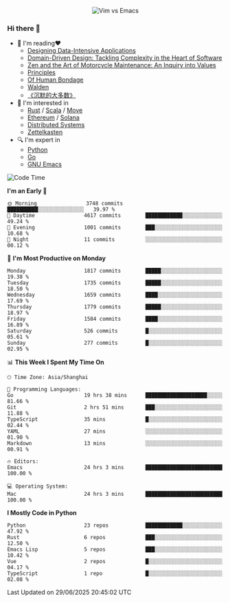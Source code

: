 <p align="center">
    <img src="https://gist.githubusercontent.com/coldnight/e696baffb094e71c96cb302118878eae/raw/40ea5053a6f66cc65f90f437e4173497da225958/banner.gif" alt="Vim vs Emacs" />
</p>

### Hi there 👋

- 📖 I'm reading❤️
    + [Designing Data-Intensive Applications](https://www.oreilly.com/library/view/designing-data-intensive-applications/9781491903063/)
    + [Domain-Driven Design: Tackling Complexity in the Heart of Software](https://www.dddcommunity.org/book/evans_2003/)
    + [Zen and the Art of Motorcycle Maintenance: An Inquiry into Values](https://en.wikipedia.org/wiki/Zen_and_the_Art_of_Motorcycle_Maintenance)
    + [Principles](https://www.principles.com/)
    + [Of Human Bondage](https://en.wikipedia.org/wiki/Of_Human_Bondage)
    + [Walden](https://en.wikipedia.org/wiki/Walden)
    + [《沉默的大多数》](https://en.wikipedia.org/wiki/Silent_majority)
- 🌱 I'm interested in
    + [Rust](https://www.rust-lang.org/) / [Scala](https://www.scala-lang.org/) / [Move](https://github.com/move-language/move/)
    + [Ethereum](https://ethereum.org/en/) / [Solana](https://solana.com/)
	+ [Distributed Systems](https://www.linuxzen.com/notes/topics/20200320174417_%E5%88%86%E5%B8%83%E5%BC%8F/)
	+ [Zettelkasten](https://www.linuxzen.com/notes/notes/20220120080920-slip_box/)
- 🔍 I'm expert in
    + [Python](https://www.python.org/)
    + [Go](https://go.dev/)
    + [GNU Emacs](https://www.gnu.org/software/emacs/)

<!--START_SECTION:waka-->
![Code Time](http://img.shields.io/badge/Code%20Time-3%2C298%20hrs%2052%20mins-blue)

**I'm an Early 🐤** 

```text
🌞 Morning                3748 commits        ██████████░░░░░░░░░░░░░░░   39.97 % 
🌆 Daytime                4617 commits        ████████████░░░░░░░░░░░░░   49.24 % 
🌃 Evening                1001 commits        ███░░░░░░░░░░░░░░░░░░░░░░   10.68 % 
🌙 Night                  11 commits          ░░░░░░░░░░░░░░░░░░░░░░░░░   00.12 % 
```
📅 **I'm Most Productive on Monday** 

```text
Monday                   1817 commits        █████░░░░░░░░░░░░░░░░░░░░   19.38 % 
Tuesday                  1735 commits        █████░░░░░░░░░░░░░░░░░░░░   18.50 % 
Wednesday                1659 commits        ████░░░░░░░░░░░░░░░░░░░░░   17.69 % 
Thursday                 1779 commits        █████░░░░░░░░░░░░░░░░░░░░   18.97 % 
Friday                   1584 commits        ████░░░░░░░░░░░░░░░░░░░░░   16.89 % 
Saturday                 526 commits         █░░░░░░░░░░░░░░░░░░░░░░░░   05.61 % 
Sunday                   277 commits         █░░░░░░░░░░░░░░░░░░░░░░░░   02.95 % 
```


📊 **This Week I Spent My Time On** 

```text
🕑︎ Time Zone: Asia/Shanghai

💬 Programming Languages: 
Go                       19 hrs 38 mins      ████████████████████░░░░░   81.66 % 
Git                      2 hrs 51 mins       ███░░░░░░░░░░░░░░░░░░░░░░   11.88 % 
TypeScript               35 mins             █░░░░░░░░░░░░░░░░░░░░░░░░   02.44 % 
YAML                     27 mins             ░░░░░░░░░░░░░░░░░░░░░░░░░   01.90 % 
Markdown                 13 mins             ░░░░░░░░░░░░░░░░░░░░░░░░░   00.91 % 

🔥 Editors: 
Emacs                    24 hrs 3 mins       █████████████████████████   100.00 % 

💻 Operating System: 
Mac                      24 hrs 3 mins       █████████████████████████   100.00 % 
```

**I Mostly Code in Python** 

```text
Python                   23 repos            ████████████░░░░░░░░░░░░░   47.92 % 
Rust                     6 repos             ███░░░░░░░░░░░░░░░░░░░░░░   12.50 % 
Emacs Lisp               5 repos             ███░░░░░░░░░░░░░░░░░░░░░░   10.42 % 
Vue                      2 repos             █░░░░░░░░░░░░░░░░░░░░░░░░   04.17 % 
TypeScript               1 repo              █░░░░░░░░░░░░░░░░░░░░░░░░   02.08 % 
```




 Last Updated on 29/06/2025 20:45:02 UTC
<!--END_SECTION:waka-->
